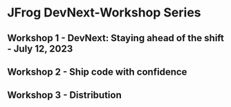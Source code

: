 # JFrog DevNext-Workshop Series

## Workshop 1 - DevNext: Staying ahead of the shift - July 12, 2023

## Workshop 2 - Ship code with confidence 

## Workshop 3 - Distribution
